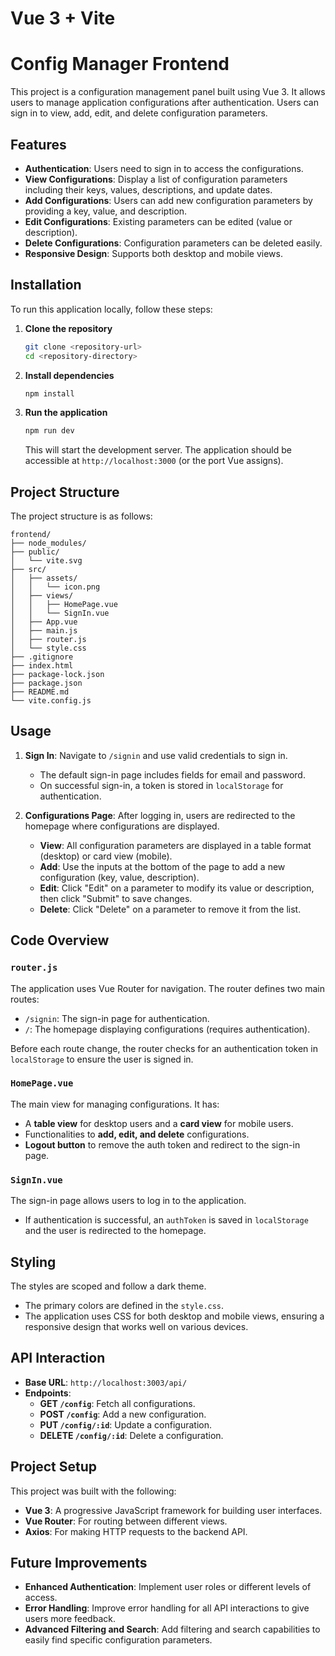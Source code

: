 # Vue 3 + Vite

# Config Manager Frontend

This project is a configuration management panel built using Vue 3. It allows users to manage application configurations after authentication. Users can sign in to view, add, edit, and delete configuration parameters.

## Features

- **Authentication**: Users need to sign in to access the configurations.
- **View Configurations**: Display a list of configuration parameters including their keys, values, descriptions, and update dates.
- **Add Configurations**: Users can add new configuration parameters by providing a key, value, and description.
- **Edit Configurations**: Existing parameters can be edited (value or description).
- **Delete Configurations**: Configuration parameters can be deleted easily.
- **Responsive Design**: Supports both desktop and mobile views.

## Installation

To run this application locally, follow these steps:

1. **Clone the repository**
   ```sh
   git clone <repository-url>
   cd <repository-directory>
   ```

2. **Install dependencies**
   ```sh
   npm install
   ```

3. **Run the application**
   ```sh
   npm run dev
   ```
   This will start the development server. The application should be accessible at `http://localhost:3000` (or the port Vue assigns).

## Project Structure

The project structure is as follows:

```
frontend/               
├── node_modules/           
├── public/                 
│   └── vite.svg            
├── src/                    
│   ├── assets/             
│   │   └── icon.png        
│   ├── views/              
│   │   ├── HomePage.vue    
│   │   └── SignIn.vue      
│   ├── App.vue             
│   ├── main.js            
│   ├── router.js           
│   └── style.css           
├── .gitignore              
├── index.html              
├── package-lock.json       
├── package.json            
├── README.md               
└── vite.config.js          
```

## Usage

1. **Sign In**: Navigate to `/signin` and use valid credentials to sign in.
   - The default sign-in page includes fields for email and password.
   - On successful sign-in, a token is stored in `localStorage` for authentication.

2. **Configurations Page**: After logging in, users are redirected to the homepage where configurations are displayed.
   - **View**: All configuration parameters are displayed in a table format (desktop) or card view (mobile).
   - **Add**: Use the inputs at the bottom of the page to add a new configuration (key, value, description).
   - **Edit**: Click "Edit" on a parameter to modify its value or description, then click "Submit" to save changes.
   - **Delete**: Click "Delete" on a parameter to remove it from the list.

## Code Overview

### `router.js`

The application uses Vue Router for navigation. The router defines two main routes:

- `/signin`: The sign-in page for authentication.
- `/`: The homepage displaying configurations (requires authentication).

Before each route change, the router checks for an authentication token in `localStorage` to ensure the user is signed in.

### `HomePage.vue`

The main view for managing configurations. It has:
- A **table view** for desktop users and a **card view** for mobile users.
- Functionalities to **add, edit, and delete** configurations.
- **Logout button** to remove the auth token and redirect to the sign-in page.

### `SignIn.vue`

The sign-in page allows users to log in to the application.
- If authentication is successful, an `authToken` is saved in `localStorage` and the user is redirected to the homepage.

## Styling

The styles are scoped and follow a dark theme.
- The primary colors are defined in the `style.css`.
- The application uses CSS for both desktop and mobile views, ensuring a responsive design that works well on various devices.

## API Interaction

- **Base URL**: `http://localhost:3003/api/`
- **Endpoints**:
  - **GET `/config`**: Fetch all configurations.
  - **POST `/config`**: Add a new configuration.
  - **PUT `/config/:id`**: Update a configuration.
  - **DELETE `/config/:id`**: Delete a configuration.

## Project Setup

This project was built with the following:

- **Vue 3**: A progressive JavaScript framework for building user interfaces.
- **Vue Router**: For routing between different views.
- **Axios**: For making HTTP requests to the backend API.

## Future Improvements

- **Enhanced Authentication**: Implement user roles or different levels of access.
- **Error Handling**: Improve error handling for all API interactions to give users more feedback.
- **Advanced Filtering and Search**: Add filtering and search capabilities to easily find specific configuration parameters.
